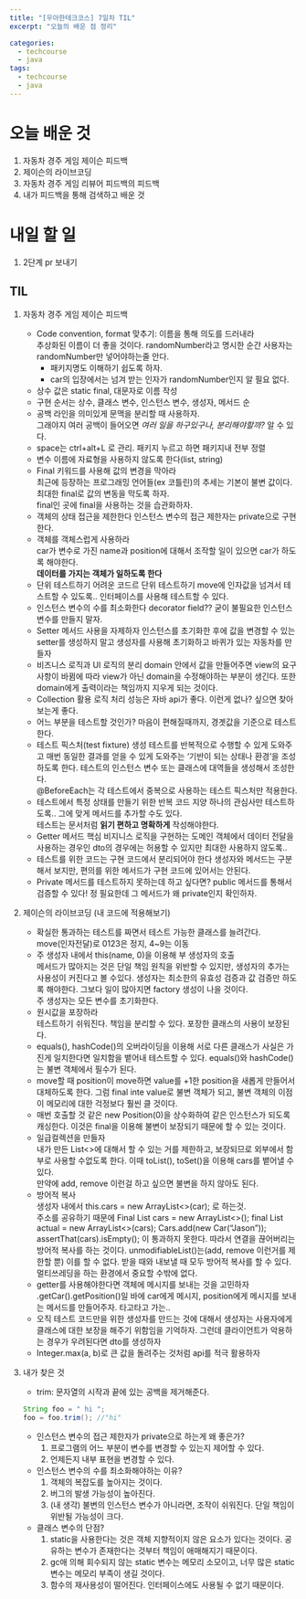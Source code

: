 ```yaml
---
title: "[우아한테크코스] 7일차 TIL"
excerpt: "오늘의 배운 점 정리"

categories:
  - techcourse
  - java
tags:
  - techcourse
  - java
---
```

# 오늘 배운 것
1. 자동차 경주 게임 제이슨 피드백
2. 제이슨의 라이브코딩
3. 자동차 경주 게임 리뷰어 피드백의 피드백
4. 내가 피드백을 통해 검색하고 배운 것

# 내일 할 일
1. 2단계 pr 보내기


## TIL
1. 자동차 경주 게임 제이슨 피드백
    - Code convention, format 맞추기: 이름을 통해 의도를 드러내라  
추상화된 이름이 더 좋을 것이다. randomNumber라고 명시한 순간 사용자는 randomNumber만 넣어야하는줄 안다.   
      - 패키지명도 이해하기 쉽도록 하자.  
      - car의 입장에서는 넘겨 받는 인자가 randomNumber인지 알 필요 없다.  
    - 상수 값은 static final, 대문자로 이름 작성
    - 구현 순서는 상수, 클래스 변수, 인스턴스 변수, 생성자, 메서드 순
    - 공백 라인을 의미있게 문맥을 분리할 때 사용하자.  
    그래야지 여러 공백이 들어오면 *여러 일을 하구있구나, 분리해야할까?* 알 수 있다.  
    - space는 ctrl+alt+L 로 관리. 패키지 누르고 하면 패키지내 전부 정렬
    - 변수 이름에 자료형을 사용하지 않도록 한다(list, string)
    - Final 키워드를 사용해 값의 변경을 막아라  
    최근에 등장하는 프로그래밍 언어들(ex 코틀린)의 추세는 기본이 불변 값이다.  
    최대한 final로 값의 변동을 막도록 하자.  
    final인 곳에 final을 사용하는 것을 습관화하자.  
    - 객체의 상태 접근을 제한한다
    인스턴스 변수의 접근 제한자는 private으로 구현한다.  
    - 객체를 객체스럽게 사용하라  
    car가 변수로 가진 name과 position에 대해서 조작할 일이 있으면 car가 하도록 해야한다.  
    **데이터를 가지는 객체가 일하도록 한다**  
    - 단위 테스트하기 어려운 코드르 단위 테스트하기
    move에 인자값을 넘겨서 테스트할 수 있도록.. 인터페이스를 사용해 테스트할 수 있다.  
    - 인스턴스 변수의 수를 최소화한다
    decorator field?? 굳이 불필요한 인스턴스 변수를 만들지 말자.  
    - Setter 메서드 사용을 자제하자
    인스턴스를 초기화한 후에 값을 변경할 수 있는 setter를 생성하지 말고 생성자를 사용해 초기화하고 바퀴가 있는 자동차를 만들자  
    - 비즈니스 로직과 UI 로직의 분리
    domain 안에서 값을 만들어주면 view의 요구사항이 바뀜에 따라 view가 아닌 domain을 수정해야하는 부분이 생긴다. 또한 domain에게 출력이라는 책임까지 지우게 되는 것이다.  
    - Collection 활용 로직 처리
    성능은 자바 api가 좋다. 이런게 없나? 싶으면 찾아보는게 좋다.  
    - 어느 부분을 테스트할 것인가?
    마음이 편해질때까지, 경곗값을 기준으로 테스트한다.  
    - 테스트 픽스처(test fixture) 생성
    테스트를 반복적으로 수행할 수 있게 도와주고 매번 동일한 결과를 얻을 수 있게 도와주는 ‘기반이 되는 상태나 환경’을 조성하도록 한다. 테스트의 인스턴스 변수 또는 클래스에 대역들을 생성해서 조성한다.  
    @BeforeEach는 각 테스트에서 중복으로 사용하는 테스트 픽스처만 적용한다.  
    - 테스트에서 특정 상태를 만들기 위한 반복 코드 지양
    하나의 관심사만 테스트하도록.. 그에 맞게 메서드를 추가할 수도 있다.  
    테스트는 문서처럼 **읽기 편하고 명확하게** 작성해야한다.  
    - Getter 메서드
    핵심 비지니스 로직을 구현하는 도메인 객체에서 데이터 전달을 사용하는 경우인 dto의 경우에는 허용할 수 있지만 최대한 사용하지 않도록..   
    - 테스트를 위한 코드는 구현 코드에서 분리되어야 한다
    생성자와 메서드는 구분해서 보지만, 편의를 위한 메서드가 구현 코드에 있어서는 안된다.  
    - Private 메서드를 테스트하지 못하는데 하고 싶다면?
    public 메서드를 통해서 검증할 수 있다! 정 필요한데 그 메서드가 왜 private인지 확인하자.  

2. 제이슨의 라이브코딩 (내 코드에 적용해보기)
    - 확실한 통과하는 테스트를 짜면서 테스트 가능한 클래스를 늘려간다.  
    move(인자전달)로 0123은 정지, 4~9는 이동  
    -  주 생성자 내에서 this(name, 0)을 이용해 부 생성자의 호출  
    메서드가 많아지는 것은 단일 책임 원칙을 위반할 수 있지만, 생성자의 추가는 사용성이 커진다고 볼 수있다. 생성자는 최소한의 유효성 검증과 값 검증만 하도록 해야한다. 그보다 일이 많아지면 factory 생성이 나을 것이다.  
    주 생성자는 모든 변수를 초기화한다.  
    - 원시값을 포장하라  
    테스트하기 쉬워진다. 책임을 분리할 수 있다. 포장한 클래스의 사용이 보장된다.  
    - equals(), hashCode()의 오버라이딩을 이용해 서로 다른 클래스가 사실은 가진게 일치한다면 일치함을 뱉어내 테스트할 수 있다. equals()와 hashCode()는 불변 객체에서 필수가 된다. 
    - move할 때 position이 move하면 value를 +1한 position을 새롭게 만들어서 대체하도록 한다. 그럼 final inte value로 불변 객체가 되고, 불변 객체의 이점이 메모리에 대한 걱정보다 훨씬 클 것이다. 
    - 매번 호출할 것 같은 new Position(0)을 상수화하여 같은 인스턴스가 되도록 캐싱한다. 이것은 final을 이용해 불변이 보장되기 때문에 할 수 있는 것이다.  
    - 일급컬렉션을 만들자  
    내가 만든 List<>에 대해서 할 수 있는 거를 제한하고, 보장되므로 외부에서 함부로 사용할 수없도록 한다. 이때 toList(), toSet()을 이용해 cars를 뱉어낼 수 있다.  
    만약에 add, remove 이런걸 하고 싶으면 불변을 하지 않아도 된다.  
    - 방어적 복사  
    생성자 내에서 this.cars = new ArrayList<>(car); 로 하는것.  
    주소를 공유하기 때문에
    Final List<Car> cars = new ArrayList<>();
    final List<Car> actual = new ArrayList<>(cars);
    Cars.add(new Car(“Jason”));
    assertThat(cars).isEmpty();
    이 통과하지 못한다. 따라서 연결을 끊어버리는 방어적 복사를 하는 것이다. unmodifiableList()는(add, remove 이런거를 제한할 뿐) 이를 할 수 없다. 받을 때와 내보낼 때 모두 방어적 복사를 할 수 있다. 멀티쓰레딩을 하는 환경에서 중요할 수밖에 없다.  
    - getter를 사용해야한다면 객체에 메시지를 보내는 것을 고민하자  
    .getCar().getPosition()일 바에 car에게 메시지, position에게 메시지를 보내는 메서드를 만들어주자. 타고타고 가는..   
    - 오직 테스트 코드만을 위한 생성자를 만드는 것에 대해서 생성자는 사용자에게 클래스에 대한 보장을 해주기 위함임을 기억하자. 그런데 클라이언트가 악용하는 경우가 우려된다면 dto를 생성하자
    - Integer.max(a, b)로 큰 값을 돌려주는 것처럼 api를 적극 활용하자

3. 내가 찾은 것
    - trim: 문자열의 시작과 끝에 있는 공백을 제거해준다.  
    ```java
    String foo = " hi ";
    foo = foo.trim(); //"hi"
    ```
    - 인스턴스 변수의 접근 제한자가 private으로 하는게 왜 좋은가?  
        1. 프로그램의 어느 부분이 변수를 변경할 수 있는지 제어할 수 있다.  
        2. 언제든지 내부 표현을 변경할 수 있다.
    - 인스턴스 변수의 수를 최소화해야하는 이유?  
        1. 객체의 복잡도를 높아지는 것이다.
        2. 버그의 발생 가능성이 높아진다.
        3. (내 생각) 불변의 인스턴스 변수가 아니라면, 조작이 쉬워진다. 단일 책임이 위반될 가능성이 크다.  
    - 클래스 변수의 단점?
        1. static을 사용한다는 것은 객체 지향적이지 않은 요소가 있다는 것이다. 공유하는 변수가 존재한다는 것부터 책임이 애매해지기 때문이다.
        2. gc애 의해 회수되지 않는 static 변수는 메모리 소모이고, 너무 많은 static 변수는 메모리 부족이 생길 것이다.
        3. 함수의 재사용성이 떨어진다. 인터페이스에도 사용될 수 없기 때문이다.
